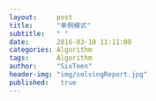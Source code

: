 ```yaml
---
layout:     post
title:      "单例模式"
subtitle:   " "
date:       2016-03-10 11:11:00
categories: Algorithm
tags:       Algorithm
author:     "SixTeen"
header-img: "img/solvingReport.jpg"
published:   true
---
```


